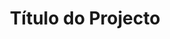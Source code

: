 ---
layout: project
title: Título do Projecto
description: Hidrodinâmica - Análise estatística dos extremos
cover-image: contact_us.png
images: 
  - placeholder_image1.png
  - projecto1.png
  - contact_us.png
  - dummy_team_member.png
---